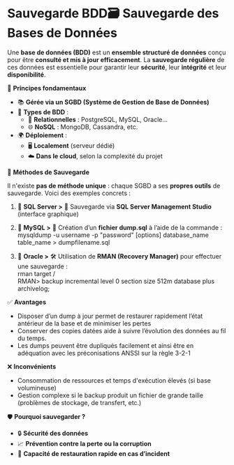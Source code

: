 # Sauvegarde BDD🗃️ **Sauvegarde des Bases de Données**

Une **base de données (BDD)** est un **ensemble structuré de données** conçu pour être **consulté et mis à jour efficacement**. La **sauvegarde régulière** de ces données est essentielle pour garantir leur **sécurité**, leur **intégrité** et leur **disponibilité**.



🧠 **Principes fondamentaux**

- 📚 **Gérée via un SGBD (Système de Gestion de Base de Données)**
- 🧩 **Types de BDD** :
  - 🧮 **Relationnelles** : PostgreSQL, MySQL, Oracle…
  - 🌐 **NoSQL** : MongoDB, Cassandra, etc.
- 🌍 **Déploiement** :
  - 🖥️ **Localement** (serveur dédié)
  - ☁️ **Dans le cloud**, selon la complexité du projet



💾 **Méthodes de Sauvegarde**

Il n'existe **pas de méthode unique** : chaque SGBD a ses **propres outils** de sauvegarde. Voici des exemples concrets :

1.  🏢 **SQL Server >** 🔧 Sauvegarde via **SQL Server Management Studio** (interface graphique)



2.  🐬 **MySQL >** 📝 Création d’un **fichier dump.sql** à l’aide de la commande :  
    mysqldump -u username -p "password" [options] database_name table_name > dumpfilename.sql



3.  🧱 **Oracle >** 🛠️ Utilisation de **RMAN (Recovery Manager)** pour effectuer une sauvegarde :  
    rman target /  
    RMAN> backup incremental level 0 section size 512m database plus archivelog;



✅ **Avantages**

- Disposer d’un dump à jour permet de restaurer rapidement l’état antérieur de la base et de minimiser les pertes
- Conserver des copies datées aide à suivre l’évolution des données au fil du temps.
- Les dumps peuvent être dupliqués facilement et ainsi être en adéquation avec les préconisations ANSSI sur la règle 3-2-1

❌ **Inconvénients**

- Consommation de ressources et temps d'exécution élevés (si base volumineuse)
- Gestion complexe si le backup produit un fichier de grande taille (problèmes de stockage, de transfert, etc.)



🛡️ **Pourquoi sauvegarder ?**

- 🔒 **Sécurité des données**
- 📈 **Prévention contre la perte ou la corruption**
- 🔁 **Capacité de restauration rapide en cas d’incident**
